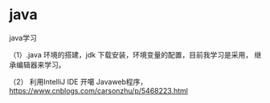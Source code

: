 # java
java学习


（1）.java 环境的搭建，jdk  下载安装，环境变量的配置，目前我学习是采用， 继承编辑器来学习。

 （2） 利用IntelliJ IDE 开噶 Javaweb程序，  
       https://www.cnblogs.com/carsonzhu/p/5468223.html  
       


